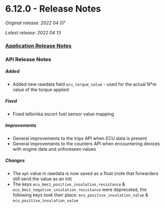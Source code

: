 # 6.12.0 - Release Notes
*Original release: 2022 04 07*

*Latest release: 2022 04 13*

### [Application Release Notes](https://support.digitalcomtech.com/pegasus-release-notes-april-2022/)

### API Release Notes

##### Added

* Added new rawdata field `ecu_torque_value` - used for the actual N*m value of the torque applied

##### Fixed

* Fixed teltonika escort fuel sensor value mapping

##### Improvements

* General improvements to the trips API when ECU data is present
* General improvements to the counters API when encountering devices with engine data and unforeseen values

##### Changes

* The `mph` value in rawdata is now saved as a float (note that forwarders still send the value as an int)
* The keys `ecu_bms1_positive_insulation_resistance` & `ecu_bms1_negative_insulation_resistance` were deprecated, the following keys took their place: `ecu_positive_insulation_value` & `ecu_positive_insulation_value`

